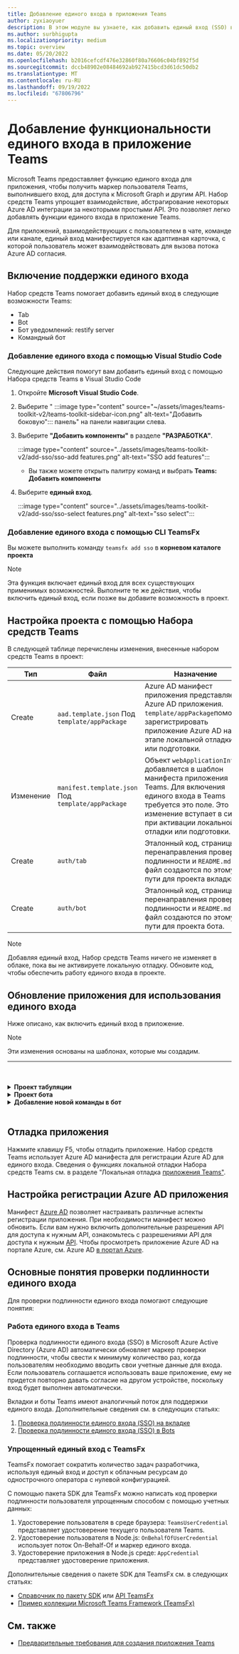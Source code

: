 ```yaml
---
title: Добавление единого входа в приложения Teams
author: zyxiaoyuer
description: В этом модуле вы узнаете, как добавить единый вход (SSO) в Teams Toolkit, включить поддержку единого входа и обновить приложение для использования единого входа.
ms.author: surbhigupta
ms.localizationpriority: medium
ms.topic: overview
ms.date: 05/20/2022
ms.openlocfilehash: b2016cefcdf476e32860f80a76606c04bf892f5d
ms.sourcegitcommit: dccb48902e08484692ab927415bcd3d61dc50db2
ms.translationtype: MT
ms.contentlocale: ru-RU
ms.lasthandoff: 09/19/2022
ms.locfileid: "67806796"
---
```

# <a name="add-single-sign-on-to-teams-app"></a>Добавление функциональности единого входа в приложение Teams

Microsoft Teams предоставляет функцию единого входа для приложения, чтобы получить маркер пользователя Teams, выполнившего вход, для доступа к Microsoft Graph и другим API. Набор средств Teams упрощает взаимодействие, абстрагирование некоторых Azure AD интеграции за некоторыми простыми API. Это позволяет легко добавлять функции единого входа в приложение Teams.

Для приложений, взаимодействующих с пользователем в чате, команде или канале, единый вход манифестируется как адаптивная карточка, с которой пользователь может взаимодействовать для вызова потока Azure AD согласия.

## <a name="enable-sso-support"></a>Включение поддержки единого входа

Набор средств Teams помогает добавить единый вход в следующие возможности Teams:

* Tab
* Bot
* Бот уведомлений: restify server
* Командный бот

### <a name="add-sso-using-visual-studio-code"></a>Добавление единого входа с помощью Visual Studio Code

Следующие действия помогут вам добавить единый вход с помощью Набора средств Teams в Visual Studio Code

1. Откройте **Microsoft Visual Studio Code**.
2. Выберите " :::image type="content" source="~/assets/images/teams-toolkit-v2/teams-toolkit-sidebar-icon.png" alt-text="Добавить боковую"::: панель" на панели навигации слева.
3. Выберите **"Добавить компоненты"** в разделе **"РАЗРАБОТКА"**.

    :::image type="content" source="../assets/images/teams-toolkit-v2/add-sso/sso-add features.png" alt-text="SSO add features":::

    * Вы также можете открыть палитру команд и выбрать **Teams: Добавить компоненты**

4. Выберите **единый вход**.

    :::image type="content" source="../assets/images/teams-toolkit-v2/add-sso/sso-select features.png" alt-text="sso select":::

### <a name="add-sso-using-teamsfx-cli"></a>Добавление единого входа с помощью CLI TeamsFx

Вы можете выполнить команду `teamsfx add sso` в **корневом каталоге проекта**

> [!Note]
> Эта функция включает единый вход для всех существующих применимых возможностей. Выполните те же действия, чтобы включить единый вход, если позже вы добавите возможность в проект.

## <a name="customize-your-project-using-teams-toolkit"></a>Настройка проекта с помощью Набора средств Teams

В следующей таблице перечислены изменения, внесенные набором средств Teams в проект:

   |**Тип**|**Файл**|**Назначение**|
   |--------|--------|-----------|
   |Create|`aad.template.json` Под `template/appPackage`|Azure AD манифест приложения представляет Azure AD приложения. `template/appPackage`помогает зарегистрировать приложение Azure AD на этапе локальной отладки или подготовки.|
   |Изменение|`manifest.template.json` Под `template/appPackage`|Объект `webApplicationInfo` добавляется в шаблон манифеста приложения Teams. Для включения единого входа в Teams требуется это поле. Это изменение вступает в силу при активации локальной отладки или подготовки.|
   |Create|`auth/tab`|Эталонный код, страницы перенаправления проверки подлинности и `README.md` файл создаются по этому пути для проекта вкладки.|
   |Create|`auth/bot`|Эталонный код, страницы перенаправления проверки подлинности и `README.md` файл создаются по этому пути для проекта бота.|

> [!Note]
> Добавляя единый вход, Набор средств Teams ничего не изменяет в облаке, пока вы не активируете локальную отладку. Обновите код, чтобы обеспечить работу единого входа в проекте.

## <a name="update-your-application-to-use-sso"></a>Обновление приложения для использования единого входа

Ниже описано, как включить единый вход в приложение.

> [!NOTE]
> Эти изменения основаны на шаблонах, которые мы создадим.

---
<br>
<br><details>
<summary><b>Проект табуляции </b></summary>

1. Скопируйте `auth-start.html` и `auth-end.htm`** в `auth/public` папку `tabs/public/`в . Teams Toolkit регистрирует эти две конечные точки в Azure AD для Azure AD перенаправления.

2. Скопируйте `sso` папку в `auth/tab` папку `tabs/src/sso/`.

    * `InitTeamsFx`: файл реализует функцию, которая инициализирует пакет SDK `GetUserProfile` TeamsFx и открывает компонент после инициализации пакета SDK.

    * `GetUserProfile`: файл реализует функцию, которая вызывает Microsoft API Graph для получения сведений о пользователе.

3. Выполните `npm install @microsoft/teamsfx-react` в .`tabs/`

4. Добавьте следующие строки для `tabs/src/components/sample/Welcome.tsx` импорта `InitTeamsFx`:

    ```Bash

    import { InitTeamsFx } from "../../sso/InitTeamsFx";

    ```

5. Замените следующую строку: `<AddSSO />` заменой `<InitTeamsFx />` компонента `AddSso` компонентом `InitTeamsFx` .

</details>
<details>
<summary><b>Проект бота </b></summary>

1. Скопируйте `auth/bot/public` папку в `bot/src`. Две папки содержат HTML-страницы, используемые для перенаправления проверки подлинности. Чтобы добавить маршрутизацию на эти страницы, `bot/src/index` необходимо изменить файл.

2. Скопируйте `auth/bot/sso` папку в `bot/src`. Две папки содержат три файла в качестве ссылки для реализации единого входа:

    * `showUserInfo`: он реализует функцию для получения сведений о пользователе с помощью маркера единого входа. Следуйте этому, чтобы создать собственный метод, для которого требуется маркер единого входа.

    * `ssoDialog`: создает [componentDialog](/javascript/api/botbuilder-dialogs/componentdialog?view=botbuilder-ts-latest&preserve-view=true) , используемый для единого входа.

    * `teamsSsoBot`: он создает [TeamsActivityHandler](/javascript/api/botbuilder/teamsactivityhandler?view=botbuilder-ts-latest&preserve-view=true) `ssoDialog` `showUserInfo` с командой, которую можно активировать, и добавляет ее в качестве команды.

3. Следуйте примеру кода и зарегистрируйте собственную команду в `addCommand` этом файле (необязательно).

4. Выполните `npm install isomorphic-fetch` в .`bot/`

5. Выполните `npm install copyfiles` в файле `bot/` package.json и замените следующую строку:
  
   ```JSON

   "build": "tsc --build",

    ```

    с 

   ```JSON

   "build": "tsc --build && copyfiles public/*.html lib/",

   ```

   HTML-страницы, используемые для перенаправления проверки подлинности, копируются при создании этого проекта бота.

6. После добавления следующих файлов необходимо создать новый экземпляр `teamsSsoBot` в файле `bot/src/index` . Замените следующий код:

   ```Bash
  
   // Process Teams activity with Bot Framework.
   server.post("/api/messages", async (req, res) => {
   await commandBot.requestHandler(req, res);
   });  

   ```

    с 

   ```Bash

   const handler = new TeamsSsoBot();
   // Process Teams activity with Bot Framework.
   server.post("/api/messages", async (req, res) => {
       await commandBot.requestHandler(req, res, async (context)=> {
           await handler.run(context);
       });
   });

   ```

7. Добавьте HTML-маршруты в `bot/src/index` файл:

   ```Bash

   server.get(
       "/auth-*.html",
       restify.plugins.serveStatic({
           directory: path.join(__dirname, "public"),
       })
   );

   ```

8. Добавьте следующие строки для `bot/src/index` импорта и `teamsSsoBot` `path`:

   ```Bash

   // For ts:
   import { TeamsSsoBot } from "./sso/teamsSsoBot";
   const path = require("path");

   // For js:
   const { TeamsSsoBot } = require("./sso/teamsSsoBot");
   const path = require("path");

   ```

9. Зарегистрируйте команду в манифесте приложения Teams. Откройте `templates/appPackage/manifest.template.json`и добавьте в бот следующие `command` `commandLists` строки:

   ```JSON

   {
       "title": "show",
       "description": "Show user profile using Single Sign On feature"
   }

   ```

</details>
<details>
<summary><b>Добавление новой команды в бот </b></summary>

> [!NOTE]
> В настоящее время эти инструкции применимы к `command bot`. Если вы начинаете с примера `bot`[bot-sso](https://github.com/OfficeDev/TeamsFx-Samples/tree/v2/bot-sso).

Следующие действия помогут вам добавить новую команду после добавления единого входа в проект:

1. Создайте файл (`todo.ts`или`todo.js`) в разделе `bot/src/` и добавьте собственную бизнес-логику для вызова API Graph:

# <a name="typescript"></a>[TypeScript](#tab/typescript)

   ```typescript
   // for TypeScript:
export async function showUserImage(
    context: TurnContext,
    ssoToken: string,
    param: any[]
): Promise<DialogTurnResult> {
    await context.sendActivity("Retrieving user photo from Microsoft Graph ...");

    // Init TeamsFx instance with SSO token
    const teamsfx = new TeamsFx().setSsoToken(ssoToken);

    // Update scope here. For example: Mail.Read, etc.
    const graphClient = createMicrosoftGraphClient(teamsfx, param[0]);
    
    // You can add following code to get your photo:
    // let photoUrl = "";
    // try {
    //   const photo = await graphClient.api("/me/photo/$value").get();
    //   photoUrl = URL.createObjectURL(photo);
    // } catch {
    //   // Could not fetch photo from user's profile, return empty string as placeholder.
    // }
    // if (photoUrl) {
    //   await context.sendActivity(
    //     `You can find your photo here: ${photoUrl}`
    //   );
    // } else {
    //   await context.sendActivity("Could not retrieve your photo from Microsoft Graph. Please make sure you have uploaded your photo.");
    // }

    return;
}  
   ```

# <a name="javascript"></a>[JavaScript](#tab/javascript)

   ```javaScript
   // for JavaScript:
export async function showUserImage(context, ssoToken, param) {
    await context.sendActivity("Retrieving user photo from Microsoft Graph ...");

    // Init TeamsFx instance with SSO token
    const teamsfx = new TeamsFx().setSsoToken(ssoToken);

    // Update scope here. For example: Mail.Read, etc.
    const graphClient = createMicrosoftGraphClient(teamsfx, param[0]);
    
    // You can add following code to get your photo:
    // let photoUrl = "";
    // try {
    //   const photo = await graphClient.api("/me/photo/$value").get();
    //   photoUrl = URL.createObjectURL(photo);
    // } catch {
    //   // Could not fetch photo from user's profile, return empty string as placeholder.
    // }
    // if (photoUrl) {
    //   await context.sendActivity(
    //     `You can find your photo here: ${photoUrl}`
    //   );
    // } else {
    //   await context.sendActivity("Could not retrieve your photo from Microsoft Graph. Please make sure you have uploaded your photo.");
    // }

    return;
}
   ```

---

2. Регистрация новой команды

   * Добавьте следующую строку для регистрации новой команды, используя:`addCommand` `teamsSsoBot`

     ```bash

     this.dialog.addCommand("ShowUserProfile", "show", showUserInfo);

     ```

   * Добавьте следующие строки после приведенной выше строки, чтобы зарегистрировать новую `photo` команду и подключиться к методу, добавленному `showUserImage` выше:

     ```bash

     // As shown here, you can add your own parameter into the `showUserImage` method
     // You can also use regular expression for the command here
     const scope = ["User.Read"];
     this.dialog.addCommand("ShowUserPhoto", new RegExp("photo\s*.*"), showUserImage, scope);

     ```

3. Зарегистрируйте команду в манифесте приложения Teams. Откройте `templates/appPackage/manifest.template.json`и добавьте в бот следующие `command` `commandLists` строки:

   ```JSON

   {
       "title": "photo",
       "description": "Show user photo using Single Sign On feature"
   }

   ```

</details>
<br>

## <a name="debug-your-application"></a>Отладка приложения

Нажмите клавишу F5, чтобы отладить приложение. Набор средств Teams использует Azure AD манифеста для регистрации Azure AD для единого входа. Сведения о функциях локальной отладки Набора средств Teams см. в разделе "Локальная отладка [приложения Teams"](debug-local.md).

## <a name="customize-azure-ad-application-registration"></a>Настройка регистрации Azure AD приложения

Манифест [Azure AD](/azure/active-directory/develop/reference-app-manifest) позволяет настраивать различные аспекты регистрации приложения. При необходимости манифест можно обновить. Если вам нужно включить дополнительные разрешения API для доступа к нужным API, ознакомьтесь с разрешениями API для доступа к нужным [API](https://github.com/OfficeDev/TeamsFx/wiki/#customize-aad-manifest-template).
Чтобы просмотреть приложение Azure AD на портале Azure, см. Azure AD [в портал Azure](https://github.com/OfficeDev/TeamsFx/wiki/Manage-AAD-application-in-Teams-Toolkit#How-to-view-the-AAD-app-on-the-Azure-portal).

## <a name="sso-authentication-concepts"></a>Основные понятия проверки подлинности единого входа

Для проверки подлинности единого входа помогают следующие понятия:

### <a name="working-of-sso-in-teams"></a>Работа единого входа в Teams

Проверка подлинности единого входа (SSO) в Microsoft Azure Active Directory (Azure AD) автоматически обновляет маркер проверки подлинности, чтобы свести к минимуму количество раз, когда пользователям необходимо вводить свои учетные данные для входа. Если пользователь соглашается использовать ваше приложение, ему не придется повторно давать согласие на другом устройстве, поскольку вход будет выполнен автоматически.

Вкладки и боты Teams имеют аналогичный поток для поддержки единого входа. Дополнительные сведения см. в следующих статьях:

1. [Проверка подлинности единого входа (SSO) на вкладке](../tabs/how-to/authentication/tab-sso-overview.md)
2. [Проверка подлинности единого входа (SSO) в Bots](../bots/how-to/authentication/auth-aad-sso-bots.md)

### <a name="simplified-sso-with-teamsfx"></a>Упрощенный единый вход с TeamsFx

TeamsFx помогает сократить количество задач разработчика, используя единый вход и доступ к облачным ресурсам до однострочного оператора с нулевой конфигурацией.

С помощью пакета SDK для TeamsFx можно написать код проверки подлинности пользователя упрощенным способом с помощью учетных данных:

1. Удостоверение пользователя в среде браузера: `TeamsUserCredential` представляет удостоверение текущего пользователя Teams.
2. Удостоверение пользователя в Node.js: `OnBehalfOfUserCredential` использует поток On-Behalf-Of и маркер единого входа.
3. Удостоверение приложения в Node.js среде: `AppCredential` представляет удостоверение приложения.

Дополнительные сведения о пакете SDK для TeamsFx см. в следующих статьях:

* [Справочник по пакету SDK](TeamsFx-SDK.md) или [API TeamsFx](/javascript/api/@microsoft/teamsfx/?view=msteams-client-js-latest&preserve-view=true)
* [Пример коллекции Microsoft Teams Framework (TeamsFx)](https://github.com/OfficeDev/TeamsFx-Samples/tree/v2)

## <a name="see-also"></a>См. также

* [Предварительные требования для создания приложения Teams](tools-prerequisites.md)
